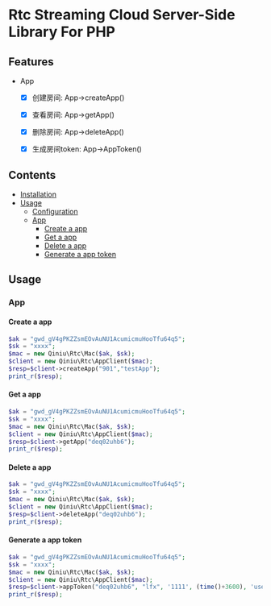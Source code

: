 # Rtc Streaming Cloud Server-Side Library For PHP

## Features

- App
    - [x] 创建房间: App->createApp()
    - [x] 查看房间: App->getApp()
    - [x] 删除房间: App->deleteApp()
    - [x] 生成房间token: App->AppToken()



## Contents

- [Installation](#installation)
- [Usage](#usage)
    - [Configuration](#configuration)
    - [App](#app)
        - [Create a app](#create-a-app)
        - [Get a app](#get-a-app)
        - [Delete a app](#delete-a-app)
        - [Generate a app token](#generate-a-app-token)


## Usage

### App

#### Create a app

```php
$ak = "gwd_gV4gPKZZsmEOvAuNU1AcumicmuHooTfu64q5";
$sk = "xxxx";
$mac = new Qiniu\Rtc\Mac($ak, $sk);
$client = new Qiniu\Rtc\AppClient($mac);
$resp=$client->createApp("901","testApp");
print_r($resp);
```

#### Get a app

```php
$ak = "gwd_gV4gPKZZsmEOvAuNU1AcumicmuHooTfu64q5";
$sk = "xxxx";
$mac = new Qiniu\Rtc\Mac($ak, $sk);
$client = new Qiniu\Rtc\AppClient($mac);
$resp=$client->getApp("deq02uhb6");
print_r($resp);
```

#### Delete a app

```php
$ak = "gwd_gV4gPKZZsmEOvAuNU1AcumicmuHooTfu64q5";
$sk = "xxxx";
$mac = new Qiniu\Rtc\Mac($ak, $sk);
$client = new Qiniu\Rtc\AppClient($mac);
$resp=$client->deleteApp("deq02uhb6");
print_r($resp);
```

#### Generate a app token

```php
$ak = "gwd_gV4gPKZZsmEOvAuNU1AcumicmuHooTfu64q5";
$sk = "xxxx";
$mac = new Qiniu\Rtc\Mac($ak, $sk);
$client = new Qiniu\Rtc\AppClient($mac);
$resp=$client->appToken("deq02uhb6", "lfx", '1111', (time()+3600), 'user');
print_r($resp);
```
